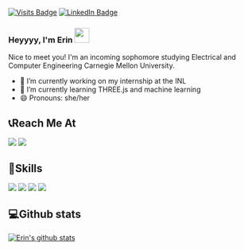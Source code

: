 [![Visits Badge](https://badges.pufler.dev/visits/glowyRectangle/yan-erin)](https://erinyan.dev/)
[![LinkedIn Badge](https://img.shields.io/badge/LinkedIn-Profile-informational?style=flat&logo=linkedin&logoColor=white&color=0D76A8)](https://www.linkedin.com/in/erin-yan-386412168/)

### Heyyyy, I'm Erin <img src="https://raw.githubusercontent.com/glowyRectangle/glowyRectangle/master/XOsX.gif" width="30px">

Nice to meet you! I'm an incoming sophomore studying Electrical and Computer Engineering Carnegie Mellon University. 

- 🔭 I’m currently working on my internship at the INL
- 🌱 I’m currently learning THREE.js and machine learning
- 😄 Pronouns: she/her
## 📞Reach Me At
[![](https://img.shields.io/badge/Gmail-14354C?style=flat&logo=css3&logoColor=white&color=003E1F)](erinyan@andrew.cmu.edu)
[![](https://img.shields.io/badge/Linkedin-239120?style=flat&logo=css3&logoColor=white&color=003E1F)](https://www.linkedin.com/in/erin-yan-386412168/)
  
## 🤹Skills 
![](https://img.shields.io/badge/Python-14354C?style=flat&logo=css3&logoColor=white&color=003E1F)
![](https://img.shields.io/badge/CSS-239120?style=flat&logo=css3&logoColor=white&color=003E1F)
![](https://img.shields.io/badge/HTML-239120?style=flat&logo=css3&logoColor=white&color=003E1F)
![](https://img.shields.io/badge/JavaScript-239120?style=flat&logo=css3&logoColor=white&color=003E1F)
## 💻Github stats
[![Erin's github stats](https://github-readme-stats.vercel.app/api?username=glowyRectangle)](https://github.com/glowyRectangle/github-readme-stats)
